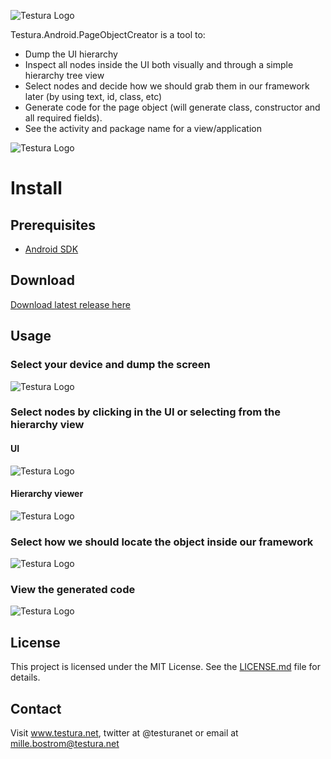 ![Testura Logo](http://testura.net/Content/Images/logo.png)

Testura.Android.PageObjectCreator is a tool to: 

- Dump the UI hierarchy
- Inspect all nodes inside the UI both visually and through a simple hierarchy tree view 
- Select nodes and decide how we should grab them in our framework later (by using text, id, class, etc) 
- Generate code for the page object (will generate class, constructor and all required fields). 
- See the activity and package name for a view/application

![Testura Logo](http://www.testura.net/Content/Images/PageObject/Testura3.Png)

# Install

## Prerequisites

- [Android SDK](https://developer.android.com/studio/index.html)


## Download

[Download latest release here](https://github.com/Testura/Testura.Android.PageObjectCreator/releases)

## Usage

### Select your device and dump the screen 

![Testura Logo](http://www.testura.net/Content/Images/PageObject/DumpGif.gif)


### Select nodes by clicking in the UI or selecting from the hierarchy view 

#### UI 
![Testura Logo](http://www.testura.net/Content/Images/PageObject/SelectGif.gif)

#### Hierarchy viewer

![Testura Logo](http://www.testura.net/Content/Images/PageObject/HierarchyGif.gif)

### Select how we should locate the object inside our framework 

![Testura Logo](http://www.testura.net/Content/Images/PageObject/WithGif.gif)

### View the generated code 

![Testura Logo](http://www.testura.net/Content/Images/PageObject/CodeGif.gif)

## License

This project is licensed under the MIT License. See the [LICENSE.md](LICENSE.md) file for details.

## Contact

Visit <a href="http://www.testura.net">www.testura.net</a>, twitter at @testuranet or email at mille.bostrom@testura.net
